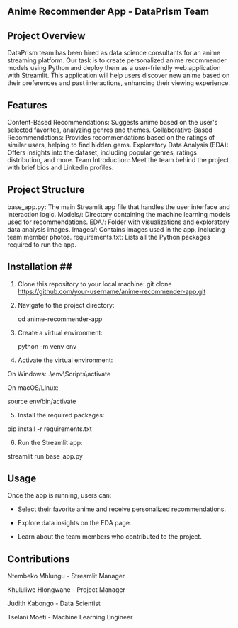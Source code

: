 ## Anime Recommender App - DataPrism Team <a class="anchor" id="project-description"></a>
## Project Overview <a class="anchor" id="project-description"></a>

DataPrism team has been hired as data science consultants for an anime streaming platform. Our task is to create personalized anime recommender models using Python and deploy them as a user-friendly web application with Streamlit. This application will help users discover new anime based on their preferences and past interactions, enhancing their viewing experience.

## Features <a class="anchor" id="project-description"></a>

Content-Based Recommendations: Suggests anime based on the user's selected favorites, analyzing genres and themes.
Collaborative-Based Recommendations: Provides recommendations based on the ratings of similar users, helping to find hidden gems.
Exploratory Data Analysis (EDA): Offers insights into the dataset, including popular genres, ratings distribution, and more.
Team Introduction: Meet the team behind the project with brief bios and LinkedIn profiles.

## Project Structure <a class="anchor" id="project-description"></a>

base_app.py: The main Streamlit app file that handles the user interface and interaction logic.
Models/: Directory containing the machine learning models used for recommendations.
EDA/: Folder with visualizations and exploratory data analysis images.
Images/: Contains images used in the app, including team member photos.
requirements.txt: Lists all the Python packages required to run the app.

## Installation <a class="anchor" id="project-description"></a>##

1. Clone this repository to your local machine:
git clone https://github.com/your-username/anime-recommender-app.git

2. Navigate to the project directory:

   cd anime-recommender-app

3. Create a virtual environment:

   python -m venv env

4. Activate the virtual environment:

  On Windows:
.\env\Scripts\activate

 On macOS/Linux:

 source env/bin/activate

5. Install the required packages:

 pip install -r requirements.txt

6. Run the Streamlit app:

 streamlit run base_app.py


## Usage <a class="anchor" id="project-description"></a>
Once the app is running, users can:

- Select their favorite anime and receive personalized recommendations.

- Explore data insights on the EDA page.

- Learn about the team members who contributed to the project.


## Contributions <a class="anchor" id="project-description"></a>

Ntembeko Mhlungu - Streamlit Manager

Khululiwe Hlongwane - Project Manager

Judith Kabongo - Data Scientist

Tselani Moeti - Machine Learning Engineer
